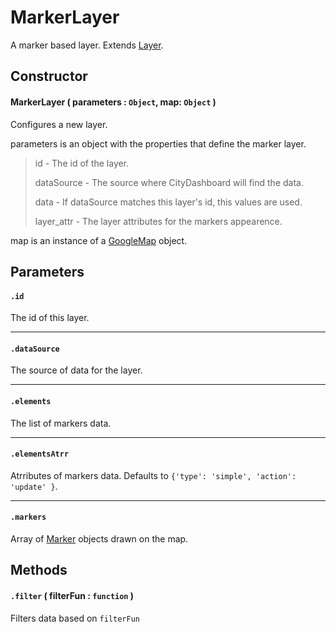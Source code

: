 # MarkerLayer
A marker based layer. Extends [Layer](Layer.md).

## Constructor

#### MarkerLayer ( parameters : `Object`, map: `Object` )
 Configures a new layer.

 parameters is an object with the properties that define the marker layer.

 > id - The id of the layer.
 >
 > dataSource - The source where CityDashboard will find the data.
 >
 > data - If dataSource matches this layer's id, this values are used.
 >
 > layer_attr - The layer attributes for the markers appearence.
 
 map is an instance of a [GoogleMap](https://developers.google.com/maps/documentation/javascript/reference#Map) object.

## Parameters

#### `.id`
  The id of this layer.

---
#### `.dataSource`
  The source of data for the layer.

---
#### `.elements`
  The list of markers data.

---
#### `.elementsAtrr`
  Atrributes of markers data. Defaults to `{'type': 'simple', 'action': 'update' }`.

---
#### `.markers`
  Array of [Marker](Markers/Marker.md) objects drawn on the map.

## Methods

#### `.filter` ( filterFun : `function` )
  Filters data based on `filterFun`
